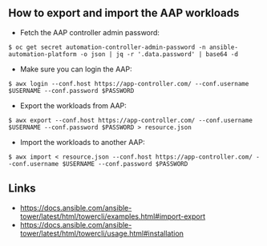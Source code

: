 ## How to export and import the AAP workloads

- Fetch the AAP controller admin password:

```
$ oc get secret automation-controller-admin-password -n ansible-automation-platform -o json | jq -r '.data.password' | base64 -d
```

- Make sure you can login the AAP:

```
$ awx login --conf.host https://app-controller.com/ --conf.username $USERNAME --conf.password $PASSWORD
```

- Export the workloads from AAP:

```
$ awx export --conf.host https://app-controller.com/ --conf.username $USERNAME --conf.password $PASSWORD > resource.json
```

- Import the workloads to another AAP:

```
$ awx import < resource.json --conf.host https://app-controller.com/ --conf.username $USERNAME --conf.password $PASSWORD
```

## Links

- https://docs.ansible.com/ansible-tower/latest/html/towercli/examples.html#import-export
- https://docs.ansible.com/ansible-tower/latest/html/towercli/usage.html#installation
